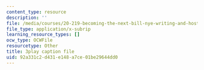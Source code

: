 ```yaml
---
content_type: resource
description: ''
file: /media/courses/20-219-becoming-the-next-bill-nye-writing-and-hosting-the-educational-show-january-iap-2015/92a331c2d431e148a7ce01be29644dd0_KKj4FAMF1Bk.srt
file_type: application/x-subrip
learning_resource_types: []
ocw_type: OCWFile
resourcetype: Other
title: 3play caption file
uid: 92a331c2-d431-e148-a7ce-01be29644dd0
---
```

